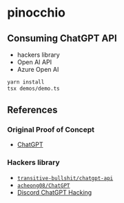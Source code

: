 # pinocchio

## Consuming ChatGPT API

- hackers library
- Open AI API
- Azure Open AI

```sh
yarn install
tsx demos/demo.ts
```

## References

### Original Proof of Concept

- [ChatGPT](https://chat.apps.openai.com)

### Hackers library

- [`transitive-bullshit/chatgpt-api`](https://github.com/transitive-bullshit/chatgpt-api)
- [`acheong08/ChatGPT`](https://github.com/acheong08/ChatGPT)
- [Discord ChatGPT Hacking](https://discord.gg/v9gERj825w)
